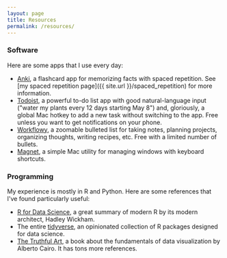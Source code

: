 ```yaml
---
layout: page
title: Resources
permalink: /resources/
---
```


### Software
Here are some apps that I use every day:
- [Anki](https://apps.ankiweb.net), a flashcard app for memorizing facts with spaced repetition. See [my spaced repetition page]({{ site.url }}/spaced_repetition) for more information.
- [Todoist](https://todoist.com), a powerful to-do list app with good natural-language input ("water my plants every 12 days starting May 8") and, gloriously, a global Mac hotkey to add a new task without switching to the app. Free unless you want to get notifications on your phone.
- [Workflowy](https://workflowy.con), a zoomable bulleted list for taking notes, planning projects, organizing thoughts, writing recipes, etc. Free with a limited number of bullets.
- [Magnet](https://https://magnet.crowdcafe.com/), a simple Mac utility for managing windows with keyboard shortcuts.

### Programming
My experience is mostly in R and Python. Here are some references that I've found particularly useful:
- [R for Data Science](https://r4ds.hadley.nz/), a great summary of modern R by its modern architect, Hadley Wickham.
- The entire [tidyverse](https://tidyverse.org), an opinionated collection of R packages designed for data science.
- [The Truthful Art](http://www.thefunctionalart.com/p/the-truthful-art-book.html), a book about the fundamentals of data visualization by Alberto Cairo. It has tons more references.
